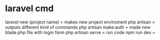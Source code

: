 # laravel cmd
laravel new (project name) = makes new project enviroment 
php artisan = outputs different kind of commands 
php artisan make:auth = made new blade.php file with login form
php artisan serve = run code 
npm run dev =
